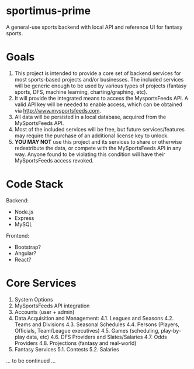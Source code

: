 # sportimus-prime
A general-use sports backend with local API and reference UI for fantasy sports.

# Goals
1. This project is intended to provide a core set of backend services for most sports-based projects and/or businesses.  The included services will be generic enough to be used by various types of projects (fantasy sports, DFS, machine learning, charting/graphing, etc).
2. It will provide the integrated means to access the MysportsFeeds API.  A valid API key will be needed to enable access, which can be obtained via http://www.mysportsfeeds.com.
3. All data will be persisted in a local database, acquired from the MySportsFeeds API.
4. Most of the included services will be free, but future services/features may require the purchase of an additional license key to unlock.
5. **YOU MAY NOT** use this project and its services to share or otherwise redestribute the data, or compete with the MySportsFeeds API in any way.  Anyone found to be violating this condition will have their MySportsFeeds access revoked.

# Code Stack
Backend:
* Node.js
* Express
* MySQL

Frontend:
* Bootstrap?
* Angular?
* React?

# Core Services
1. System Options
2. MySportsFeeds API integration
3. Accounts (user + admin)
4. Data Acquisition and Management:
4.1. Leagues and Seasons
4.2. Teams and Divisions
4.3. Seasonal Schedules
4.4. Persons (Players, Officials, Team/League executives)
4.5. Games (scheduling, play-by-play data, etc)
4.6. DFS Providers and Slates/Salaries
4.7. Odds Providers
4.8. Projections (fantasy and real-world)
5. Fantasy Services
5.1. Contests
5.2. Salaries

... to be continued ...
